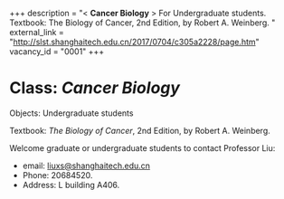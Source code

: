+++
description = "< **Cancer Biology** > For Undergraduate students. Textbook: The Biology of Cancer, 2nd Edition, by Robert A. Weinberg.  "
external_link = "http://slst.shanghaitech.edu.cn/2017/0704/c305a2228/page.htm"
vacancy_id = "0001"
+++

# Class: *Cancer Biology*

Objects: Undergraduate students

Textbook: *The Biology of Cancer*, 2nd Edition, by Robert A. Weinberg.

Welcome graduate or undergraduate students to contact Professor Liu:

* email: <liuxs@shanghaitech.edu.cn> 
* Phone: 20684520.  
* Address: L building A406. 

